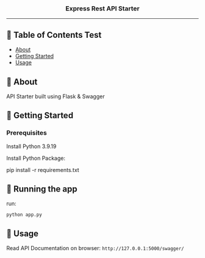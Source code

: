 <h3 align="center">Express Rest API Starter</h3>

---

## 📝 Table of Contents Test

- [About](#about)
- [Getting Started](#getting_started)
- [Usage](#usage)

## 🧐 About <a name = "about"></a>

API Starter built using Flask & Swagger

## 🏁 Getting Started <a name = "getting_started"></a>

### Prerequisites

Install Python 3.9.19

Install Python Package:

pip install -r requirements.txt

## 🔧 Running the app <a name = "run"></a>

run:

```
python app.py
```

## 🎈 Usage <a name="usage"></a>

Read API Documentation on browser:
`http://127.0.0.1:5000/swagger/`

